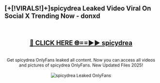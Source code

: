 <h2>[+[!VIRALS!]+]spicydrea Leaked Video Viral On Social X Trending Now - donxd</h2>
<br>
<div align="center">
<h2><a href="https://libra.edu.pl?spicydrea" rel="nofollow">🔴 CLICK HERE 🌐==►► spicydrea</a></h2>
<br>
Get spicydrea OnlyFans leaked all content. Now you can access all videos and pictures of spicydrea OnlyFans. New Updated Files 2025!
<br>
<br>
<a href="https://libra.edu.pl?spicydrea" rel="nofollow" data-target="animated-image.originalLink"><img src="https://i.ibb.co.com/WyWwxjT/player-gif2.gif" alt="spicydrea Leaked OnlyFans" style="max-width: 100%; display: inline-block;" data-target="animated-image.originalImage"></a>
</div>
<br>